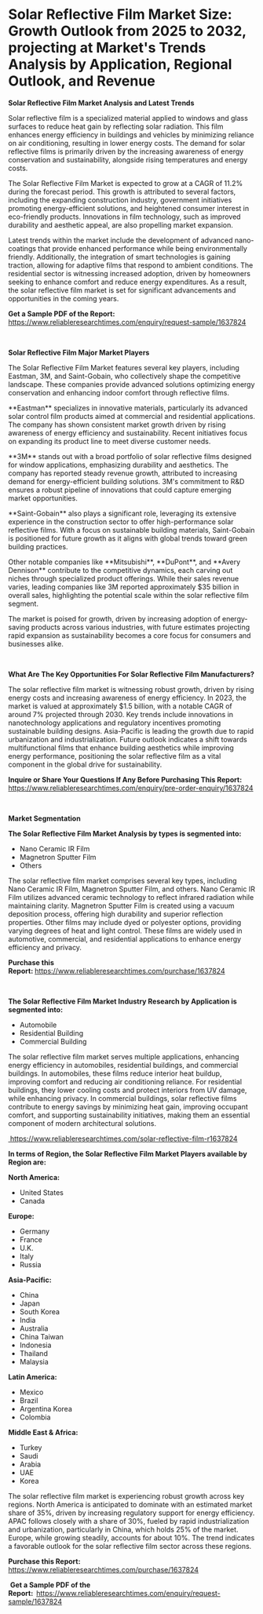 <p><h1>Solar Reflective Film Market Size: Growth Outlook from 2025 to 2032, projecting at Market's Trends Analysis by Application, Regional Outlook, and Revenue</h1></p><p><strong>Solar Reflective Film Market Analysis and Latest Trends</strong></p>
<p><p>Solar reflective film is a specialized material applied to windows and glass surfaces to reduce heat gain by reflecting solar radiation. This film enhances energy efficiency in buildings and vehicles by minimizing reliance on air conditioning, resulting in lower energy costs. The demand for solar reflective films is primarily driven by the increasing awareness of energy conservation and sustainability, alongside rising temperatures and energy costs.</p><p>The Solar Reflective Film Market is expected to grow at a CAGR of 11.2% during the forecast period. This growth is attributed to several factors, including the expanding construction industry, government initiatives promoting energy-efficient solutions, and heightened consumer interest in eco-friendly products. Innovations in film technology, such as improved durability and aesthetic appeal, are also propelling market expansion.</p><p>Latest trends within the market include the development of advanced nano-coatings that provide enhanced performance while being environmentally friendly. Additionally, the integration of smart technologies is gaining traction, allowing for adaptive films that respond to ambient conditions. The residential sector is witnessing increased adoption, driven by homeowners seeking to enhance comfort and reduce energy expenditures. As a result, the solar reflective film market is set for significant advancements and opportunities in the coming years.</p></p>
<p><strong>Get a Sample PDF of the Report:&nbsp;</strong> <a href="https://www.reliableresearchtimes.com/enquiry/request-sample/1637824?utm_campaign=3385&utm_medium=2&utm_source=Github&utm_content=ia&utm_term=18042025&utm_id=solar-reflective-film">https://www.reliableresearchtimes.com/enquiry/request-sample/1637824</a></p>
<p>&nbsp;</p>
<p><strong>Solar Reflective Film Major Market Players</strong></p>
<p><p>The Solar Reflective Film Market features several key players, including Eastman, 3M, and Saint-Gobain, who collectively shape the competitive landscape. These companies provide advanced solutions optimizing energy conservation and enhancing indoor comfort through reflective films.</p><p>**Eastman** specializes in innovative materials, particularly its advanced solar control film products aimed at commercial and residential applications. The company has shown consistent market growth driven by rising awareness of energy efficiency and sustainability. Recent initiatives focus on expanding its product line to meet diverse customer needs.</p><p>**3M** stands out with a broad portfolio of solar reflective films designed for window applications, emphasizing durability and aesthetics. The company has reported steady revenue growth, attributed to increasing demand for energy-efficient building solutions. 3M's commitment to R&D ensures a robust pipeline of innovations that could capture emerging market opportunities.</p><p>**Saint-Gobain** also plays a significant role, leveraging its extensive experience in the construction sector to offer high-performance solar reflective films. With a focus on sustainable building materials, Saint-Gobain is positioned for future growth as it aligns with global trends toward green building practices. </p><p>Other notable companies like **Mitsubishi**, **DuPont**, and **Avery Dennison** contribute to the competitive dynamics, each carving out niches through specialized product offerings. While their sales revenue varies, leading companies like 3M reported approximately $35 billion in overall sales, highlighting the potential scale within the solar reflective film segment. </p><p>The market is poised for growth, driven by increasing adoption of energy-saving products across various industries, with future estimates projecting rapid expansion as sustainability becomes a core focus for consumers and businesses alike.</p></p>
<p>&nbsp;</p>
<p><strong>What Are The Key Opportunities For Solar Reflective Film Manufacturers?</strong></p>
<p><p>The solar reflective film market is witnessing robust growth, driven by rising energy costs and increasing awareness of energy efficiency. In 2023, the market is valued at approximately $1.5 billion, with a notable CAGR of around 7% projected through 2030. Key trends include innovations in nanotechnology applications and regulatory incentives promoting sustainable building designs. Asia-Pacific is leading the growth due to rapid urbanization and industrialization. Future outlook indicates a shift towards multifunctional films that enhance building aesthetics while improving energy performance, positioning the solar reflective film as a vital component in the global drive for sustainability.</p></p>
<p><strong>Inquire or Share Your Questions If Any Before Purchasing This Report:</strong> <a href="https://www.reliableresearchtimes.com/enquiry/pre-order-enquiry/1637824?utm_campaign=3385&utm_medium=2&utm_source=Github&utm_content=ia&utm_term=18042025&utm_id=solar-reflective-film">https://www.reliableresearchtimes.com/enquiry/pre-order-enquiry/1637824</a></p>
<p>&nbsp;</p>
<p><strong>Market Segmentation</strong></p>
<p><strong>The Solar Reflective Film Market Analysis by types is segmented into:</strong></p>
<p><ul><li>Nano Ceramic IR Film</li><li>Magnetron Sputter Film</li><li>Others</li></ul></p>
<p><p>The solar reflective film market comprises several key types, including Nano Ceramic IR Film, Magnetron Sputter Film, and others. Nano Ceramic IR Film utilizes advanced ceramic technology to reflect infrared radiation while maintaining clarity. Magnetron Sputter Film is created using a vacuum deposition process, offering high durability and superior reflection properties. Other films may include dyed or polyester options, providing varying degrees of heat and light control. These films are widely used in automotive, commercial, and residential applications to enhance energy efficiency and privacy.</p></p>
<p><strong>Purchase this Report:&nbsp;</strong><a href="https://www.reliableresearchtimes.com/purchase/1637824?utm_campaign=3385&utm_medium=2&utm_source=Github&utm_content=ia&utm_term=18042025&utm_id=solar-reflective-film">https://www.reliableresearchtimes.com/purchase/1637824</a></p>
<p>&nbsp;</p>
<p><strong>The Solar Reflective Film Market Industry Research by Application is segmented into:</strong></p>
<p><ul><li>Automobile</li><li>Residential Building</li><li>Commercial Building</li></ul></p>
<p><p>The solar reflective film market serves multiple applications, enhancing energy efficiency in automobiles, residential buildings, and commercial buildings. In automobiles, these films reduce interior heat buildup, improving comfort and reducing air conditioning reliance. For residential buildings, they lower cooling costs and protect interiors from UV damage, while enhancing privacy. In commercial buildings, solar reflective films contribute to energy savings by minimizing heat gain, improving occupant comfort, and supporting sustainability initiatives, making them an essential component of modern architectural solutions.</p></p>
<p><a href="https://www.reliableresearchtimes.com/solar-reflective-film-r1637824?utm_campaign=3385&utm_medium=2&utm_source=Github&utm_content=ia&utm_term=18042025&utm_id=solar-reflective-film">&nbsp;https://www.reliableresearchtimes.com/solar-reflective-film-r1637824</a></p>
<p><strong>In terms of Region, the Solar Reflective Film Market Players available by Region are:</strong></p>
<p>
    <p> <strong> North America: </strong>
        <ul>
            <li>United States</li>
            <li>Canada</li>
        </ul>
        </p> 
    <p> <strong> Europe: </strong>
        <ul>
            <li>Germany</li>
            <li>France</li>
            <li>U.K.</li>
            <li>Italy</li>
            <li>Russia</li>
        </ul>
        </p> 
    <p> <strong> Asia-Pacific: </strong>
        <ul>
            <li>China</li>
            <li>Japan</li>
            <li>South Korea</li>
            <li>India</li>
            <li>Australia</li>
            <li>China Taiwan</li>
            <li>Indonesia</li>
            <li>Thailand</li>
            <li>Malaysia</li>
        </ul>
        </p> 
    <p> <strong> Latin America: </strong>
        <ul>
            <li>Mexico</li>
            <li>Brazil</li>
            <li>Argentina Korea</li>
            <li>Colombia</li>
        </ul>
        </p> 
    <p> <strong> Middle East & Africa: </strong>
        <ul>
            <li>Turkey</li>
            <li>Saudi</li>
            <li>Arabia</li>
            <li>UAE</li>
            <li>Korea</li>
        </ul>
    </p>
    </p>
<p><p>The solar reflective film market is experiencing robust growth across key regions. North America is anticipated to dominate with an estimated market share of 35%, driven by increasing regulatory support for energy efficiency. APAC follows closely with a share of 30%, fueled by rapid industrialization and urbanization, particularly in China, which holds 25% of the market. Europe, while growing steadily, accounts for about 10%. The trend indicates a favorable outlook for the solar reflective film sector across these regions.</p></p>
<p><strong>Purchase this Report: </strong><a href="https://www.reliableresearchtimes.com/purchase/1637824?utm_campaign=3385&utm_medium=2&utm_source=Github&utm_content=ia&utm_term=18042025&utm_id=solar-reflective-film">https://www.reliableresearchtimes.com/purchase/1637824</a></p>
<p>&nbsp;<strong>Get a Sample PDF of the Report:&nbsp;&nbsp;</strong><a href="https://www.reliableresearchtimes.com/enquiry/request-sample/1637824?utm_campaign=3385&utm_medium=2&utm_source=Github&utm_content=ia&utm_term=18042025&utm_id=solar-reflective-film">https://www.reliableresearchtimes.com/enquiry/request-sample/1637824</a></p>
<p><strong></strong></p>
<p><p></p><p></p><p></p></p>